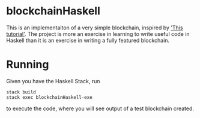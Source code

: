 # blockchainHaskell
This is an implementaiton of a very simple blockchain, inspired by ['This tutorial'](https://medium.com/@mycoralhealth/code-your-own-blockchain-in-less-than-200-lines-of-go-e296282bcffc). The project is more an exercise in learning to write useful code in Haskell than it is an exercise in writing a fully featured blockchain.

# Running
Given you have the Haskell Stack, run 
```
stack build
stack exec blockchainHaskell-exe
```
to execute the code, where you will see output of a test blockchain created.
